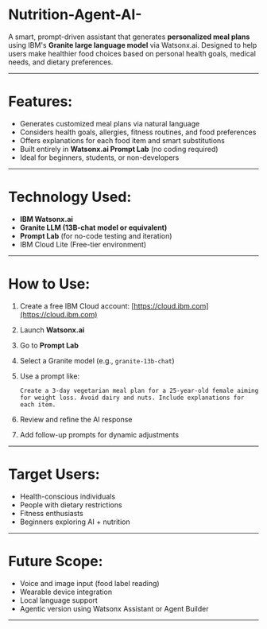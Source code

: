 # Nutrition-Agent-AI-


A smart, prompt-driven assistant that generates **personalized meal plans** using IBM's **Granite large language model** via Watsonx.ai. Designed to help users make healthier food choices based on personal health goals, medical needs, and dietary preferences.

---

# Features:

* Generates customized meal plans via natural language
* Considers health goals, allergies, fitness routines, and food preferences
* Offers explanations for each food item and smart substitutions
* Built entirely in **Watsonx.ai Prompt Lab** (no coding required)
* Ideal for beginners, students, or non-developers

---

# Technology Used:

* **IBM Watsonx.ai**
* **Granite LLM (13B-chat model or equivalent)**
* **Prompt Lab** (for no-code testing and iteration)
* IBM Cloud Lite (Free-tier environment)

---

# How to Use:

1. Create a free IBM Cloud account: [https://cloud.ibm.com](https://cloud.ibm.com)

2. Launch **Watsonx.ai**

3. Go to **Prompt Lab**

4. Select a Granite model (e.g., `granite-13b-chat`)

5. Use a prompt like:

   ```
   Create a 3-day vegetarian meal plan for a 25-year-old female aiming for weight loss. Avoid dairy and nuts. Include explanations for each item.
   ```

6. Review and refine the AI response

7. Add follow-up prompts for dynamic adjustments

---

# Target Users:

* Health-conscious individuals
* People with dietary restrictions
* Fitness enthusiasts
* Beginners exploring AI + nutrition

---

# Future Scope:

* Voice and image input (food label reading)
* Wearable device integration
* Local language support
* Agentic version using Watsonx Assistant or Agent Builder

---


